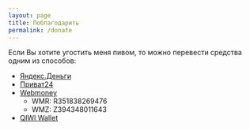 ```yaml
---
layout: page
title: Поблагодарить
permalink: /donate
---
```

Если Вы хотите угостить меня пивом, то можно перевести средства одним из способов:
* [Яндекс.Деньги](https://money.yandex.ru/to/410016828796826)
* [Приват24](https://privatbank.ua/ru/sendmoney?payment=a984f5d9d5)
* [Webmoney](https://pay.web.money/367708756497)
    * WMR: R351838269476
    * WMZ: Z394348011643
* [QIWI Wallet](https://w.qiwi.com/p/380501483104)
